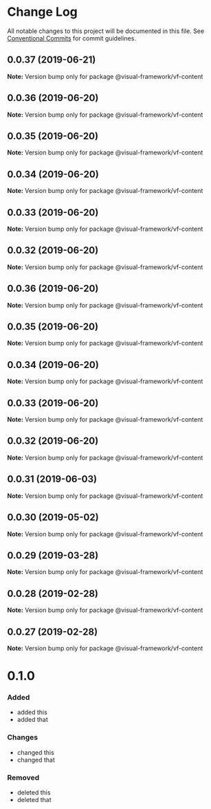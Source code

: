 # Change Log

All notable changes to this project will be documented in this file.
See [Conventional Commits](https://conventionalcommits.org) for commit guidelines.

## 0.0.37 (2019-06-21)

**Note:** Version bump only for package @visual-framework/vf-content





## 0.0.36 (2019-06-20)

**Note:** Version bump only for package @visual-framework/vf-content





## 0.0.35 (2019-06-20)

**Note:** Version bump only for package @visual-framework/vf-content





## 0.0.34 (2019-06-20)

**Note:** Version bump only for package @visual-framework/vf-content





## 0.0.33 (2019-06-20)

**Note:** Version bump only for package @visual-framework/vf-content





## 0.0.32 (2019-06-20)

**Note:** Version bump only for package @visual-framework/vf-content





## 0.0.36 (2019-06-20)

**Note:** Version bump only for package @visual-framework/vf-content





## 0.0.35 (2019-06-20)

**Note:** Version bump only for package @visual-framework/vf-content





## 0.0.34 (2019-06-20)

**Note:** Version bump only for package @visual-framework/vf-content





## 0.0.33 (2019-06-20)

**Note:** Version bump only for package @visual-framework/vf-content





## 0.0.32 (2019-06-20)

**Note:** Version bump only for package @visual-framework/vf-content





## 0.0.31 (2019-06-03)

**Note:** Version bump only for package @visual-framework/vf-content





## 0.0.30 (2019-05-02)

**Note:** Version bump only for package @visual-framework/vf-content





## 0.0.29 (2019-03-28)

**Note:** Version bump only for package @visual-framework/vf-content





## 0.0.28 (2019-02-28)

**Note:** Version bump only for package @visual-framework/vf-content





## 0.0.27 (2019-02-28)

**Note:** Version bump only for package @visual-framework/vf-content





# 0.1.0

### Added
- added this
- added that

### Changes

- changed this
- changed that

### Removed

- deleted this
- deleted that
